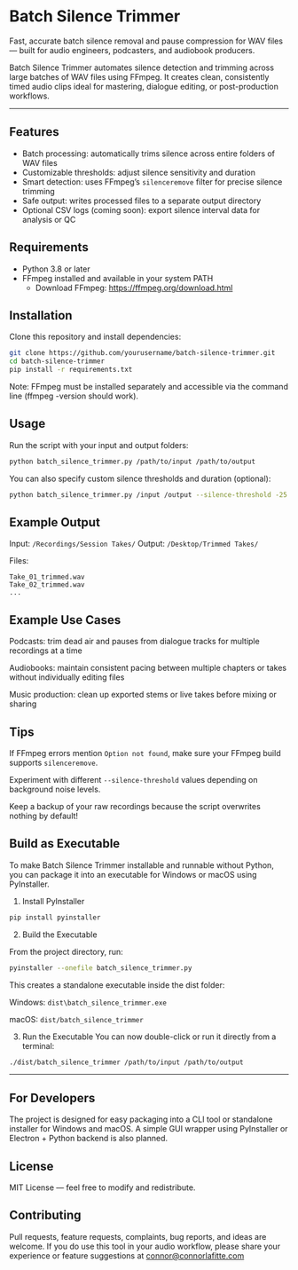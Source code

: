 # Batch Silence Trimmer

Fast, accurate batch silence removal and pause compression for WAV files — built for audio engineers, podcasters, and audiobook producers.

Batch Silence Trimmer automates silence detection and trimming across large batches of WAV files using FFmpeg. It creates clean, consistently timed audio clips ideal for mastering, dialogue editing, or post-production workflows.

---

## Features

- Batch processing: automatically trims silence across entire folders of WAV files  
- Customizable thresholds: adjust silence sensitivity and duration  
- Smart detection: uses FFmpeg’s `silenceremove` filter for precise silence trimming  
- Safe output: writes processed files to a separate output directory  
- Optional CSV logs (coming soon): export silence interval data for analysis or QC  

## Requirements

- Python 3.8 or later  
- FFmpeg installed and available in your system PATH  
  - Download FFmpeg: https://ffmpeg.org/download.html  

## Installation

Clone this repository and install dependencies:

```bash
git clone https://github.com/yourusername/batch-silence-trimmer.git
cd batch-silence-trimmer
pip install -r requirements.txt
```

Note: FFmpeg must be installed separately and accessible via the command line (ffmpeg -version should work).

## Usage
Run the script with your input and output folders:

```bash
python batch_silence_trimmer.py /path/to/input /path/to/output
```

You can also specify custom silence thresholds and duration (optional):

```bash
python batch_silence_trimmer.py /input /output --silence-threshold -25 --min-silence 0.4
```

## Example Output

Input: `/Recordings/Session Takes/`
Output: `/Desktop/Trimmed Takes/`

Files:

```python-repl
Take_01_trimmed.wav
Take_02_trimmed.wav
...
```

## Example Use Cases

Podcasts: trim dead air and pauses from dialogue tracks for multiple recordings at a time

Audiobooks: maintain consistent pacing between multiple chapters or takes without individually editing files

Music production: clean up exported stems or live takes before mixing or sharing


## Tips

If FFmpeg errors mention `Option not found`, make sure your FFmpeg build supports `silenceremove`.

Experiment with different `--silence-threshold` values depending on background noise levels.

Keep a backup of your raw recordings because the script overwrites nothing by default!

## Build as Executable

To make Batch Silence Trimmer installable and runnable without Python, you can package it into an executable for Windows or macOS using PyInstaller.

1. Install PyInstaller
 
```bash
pip install pyinstaller
```

2. Build the Executable

From the project directory, run:

```bash
pyinstaller --onefile batch_silence_trimmer.py
```

This creates a standalone executable inside the dist folder:

Windows: `dist\batch_silence_trimmer.exe`

macOS: `dist/batch_silence_trimmer`

3. Run the Executable
You can now double-click or run it directly from a terminal:

```bash
./dist/batch_silence_trimmer /path/to/input /path/to/output
```

---

## For Developers

The project is designed for easy packaging into a CLI tool or standalone installer for Windows and macOS.
A simple GUI wrapper using PyInstaller or Electron + Python backend is also planned.

## License

MIT License — feel free to modify and redistribute.


## Contributing

Pull requests, feature requests, complaints, bug reports, and ideas are welcome.
If you do use this tool in your audio workflow, please share your experience or feature suggestions at connor@connorlafitte.com
